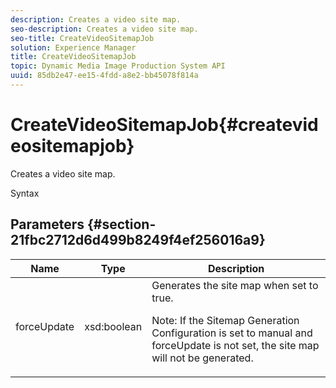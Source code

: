 ```yaml
---
description: Creates a video site map.
seo-description: Creates a video site map.
seo-title: CreateVideoSitemapJob
solution: Experience Manager
title: CreateVideoSitemapJob
topic: Dynamic Media Image Production System API
uuid: 85db2e47-ee15-4fdd-a8e2-bb45078f814a
---
```


# CreateVideoSitemapJob{#createvideositemapjob}

Creates a video site map.

 Syntax 

## Parameters {#section-21fbc2712d6d499b8249f4ef256016a9}

<table id="table_7B459A9D55CE49A38D8A77CBD229033A"> 
 <thead> 
  <tr> 
   <th colname="col1" class="entry"> Name </th> 
   <th colname="col2" class="entry"> Type </th> 
   <th colname="col3" class="entry"> Description </th> 
  </tr> 
 </thead>
 <tbody> 
  <tr> 
   <td colname="col1"> <span class="codeph"> <span class="varname"> forceUpdate</span> </span> </td> 
   <td colname="col2"> <span class="codeph"> xsd:boolean</span> </td> 
   <td colname="col3">Generates the site map when set to <span class="codeph"> true</span>. <p><p>Note: If the Sitemap Generation Configuration is set to manual and <span class="codeph"> forceUpdate</span> is not set, the site map will not be generated. </p></p></td> 
  </tr> 
 </tbody> 
</table>

